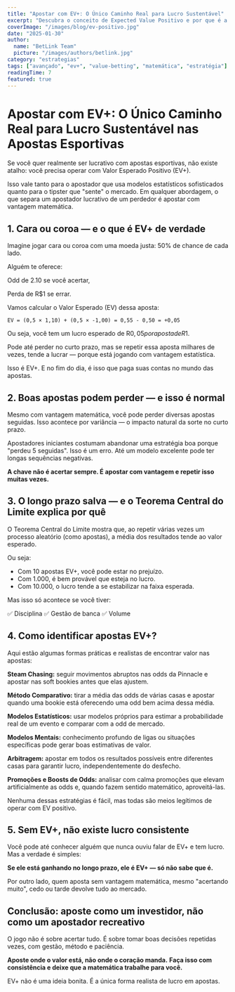 ```yaml
---
title: "Apostar com EV+: O Único Caminho Real para Lucro Sustentável"
excerpt: "Descubra o conceito de Expected Value Positivo e por que é a única forma realmente sustentável de lucrar com apostas esportivas no longo prazo."
coverImage: "/images/blog/ev-positivo.jpg"
date: "2025-01-30"
author:
  name: "BetLink Team"
  picture: "/images/authors/betlink.jpg"
category: "estrategias"
tags: ["avançado", "ev+", "value-betting", "matemática", "estratégia"]
readingTime: 7
featured: true
---
```


# Apostar com EV+: O Único Caminho Real para Lucro Sustentável nas Apostas Esportivas

Se você quer realmente ser lucrativo com apostas esportivas, não existe atalho: você precisa operar com Valor Esperado Positivo (EV+).

Isso vale tanto para o apostador que usa modelos estatísticos sofisticados quanto para o tipster que "sente" o mercado. Em qualquer abordagem, o que separa um apostador lucrativo de um perdedor é apostar com vantagem matemática.

## 1. Cara ou coroa — e o que é EV+ de verdade

Imagine jogar cara ou coroa com uma moeda justa: 50% de chance de cada lado.

Alguém te oferece:

Odd de 2.10 se você acertar,

Perda de R$1 se errar.

Vamos calcular o Valor Esperado (EV) dessa aposta:

```
EV = (0,5 × 1,10) + (0,5 × -1,00) = 0,55 - 0,50 = +0,05
```

Ou seja, você tem um lucro esperado de R$0,05 por aposta de R$1.

Pode até perder no curto prazo, mas se repetir essa aposta milhares de vezes, tende a lucrar — porque está jogando com vantagem estatística.

Isso é EV+. E no fim do dia, é isso que paga suas contas no mundo das apostas.

## 2. Boas apostas podem perder — e isso é normal

Mesmo com vantagem matemática, você pode perder diversas apostas seguidas. Isso acontece por variância — o impacto natural da sorte no curto prazo.

Apostadores iniciantes costumam abandonar uma estratégia boa porque "perdeu 5 seguidas". Isso é um erro. Até um modelo excelente pode ter longas sequências negativas.

**A chave não é acertar sempre. É apostar com vantagem e repetir isso muitas vezes.**

## 3. O longo prazo salva — e o Teorema Central do Limite explica por quê

O Teorema Central do Limite mostra que, ao repetir várias vezes um processo aleatório (como apostas), a média dos resultados tende ao valor esperado.

Ou seja:

- Com 10 apostas EV+, você pode estar no prejuízo.
- Com 1.000, é bem provável que esteja no lucro.
- Com 10.000, o lucro tende a se estabilizar na faixa esperada.

Mas isso só acontece se você tiver:

✅ Disciplina
✅ Gestão de banca
✅ Volume

## 4. Como identificar apostas EV+?

Aqui estão algumas formas práticas e realistas de encontrar valor nas apostas:

**Steam Chasing:** seguir movimentos abruptos nas odds da Pinnacle e apostar nas soft bookies antes que elas ajustem.

**Método Comparativo:** tirar a média das odds de várias casas e apostar quando uma bookie está oferecendo uma odd bem acima dessa média.

**Modelos Estatísticos:** usar modelos próprios para estimar a probabilidade real de um evento e comparar com a odd de mercado.

**Modelos Mentais:** conhecimento profundo de ligas ou situações específicas pode gerar boas estimativas de valor.

**Arbitragem:** apostar em todos os resultados possíveis entre diferentes casas para garantir lucro, independentemente do desfecho.

**Promoções e Boosts de Odds:** analisar com calma promoções que elevam artificialmente as odds e, quando fazem sentido matemático, aproveitá-las.

Nenhuma dessas estratégias é fácil, mas todas são meios legítimos de operar com EV positivo.

## 5. Sem EV+, não existe lucro consistente

Você pode até conhecer alguém que nunca ouviu falar de EV+ e tem lucro. Mas a verdade é simples:

**Se ele está ganhando no longo prazo, ele é EV+ — só não sabe que é.**

Por outro lado, quem aposta sem vantagem matemática, mesmo "acertando muito", cedo ou tarde devolve tudo ao mercado.

## Conclusão: aposte como um investidor, não como um apostador recreativo

O jogo não é sobre acertar tudo.
É sobre tomar boas decisões repetidas vezes, com gestão, método e paciência.

**Aposte onde o valor está, não onde o coração manda.**
**Faça isso com consistência e deixe que a matemática trabalhe para você.**

EV+ não é uma ideia bonita. É a única forma realista de lucro em apostas.
